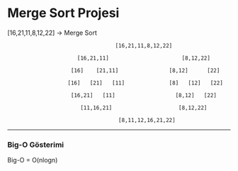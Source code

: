 # Merge Sort Projesi

[16,21,11,8,12,22] -> Merge Sort


                                      [16,21,11,8,12,22]

                          [16,21,11]                       [8,12,22]

                        [16]    [21,11]                [8,12]      [22]

                       [16]   [21]   [11]              [8]   [12]   [22]

                        [16,21]   [11]                   [8,12]   [22]

                           [11,16,21]                     [8,12,22]

                                       [8,11,12,16,21,22]

---

### Big-O Gösterimi

Big-O = O(nlogn)
